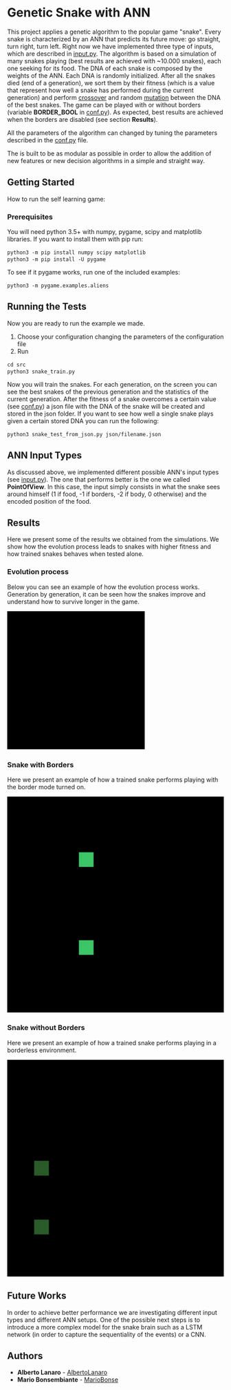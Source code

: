 # Genetic Snake with ANN
This project applies a genetic algorithm to the popular game "snake".
Every snake is characterized by an ANN that predicts its future move: go straight, turn right, turn left.
Right now we have implemented three type of inputs, which are described in [input.py](https://github.com/AlbertoLanaro/geneticSnakeANN/blob/master/src/input.py).
The algorithm is based on a simulation of many snakes playing (best results are achieved with ~10.000 snakes), each one seeking for its food. The DNA of each snake is composed by the weights of the ANN. Each DNA is randomly initialized.
After all the snakes died (end of a generation), we sort them by their fitness (which is a value that represent how well a snake has performed during the current generation) and perform [crossover](https://en.wikipedia.org/wiki/Crossover_(genetic_algorithm)) and random [mutation](https://en.wikipedia.org/wiki/Mutation_(genetic_algorithm)) between the DNA of the best snakes.
The game can be played with or without borders (variable **BORDER_BOOL** in [conf.py](https://github.com/AlbertoLanaro/geneticSnakeANN/blob/master/src/conf.py)). As expected, best results are achieved when the borders are disabled (see section **Results**).

All the parameters of the algorithm can changed by tuning the parameters described in the [conf.py](https://github.com/AlbertoLanaro/geneticSnakeANN/blob/master/src/conf.py) file.

The is built to be as modular as possible in order to allow the addition of new features or new decision algorithms in a simple and straight way.

## Getting Started

How to run the self learning game:

### Prerequisites

You will need python 3.5+ with numpy, pygame, scipy and matplotlib libraries.
If you want to install them with pip run:

```
python3 -m pip install numpy scipy matplotlib
python3 -m pip install -U pygame 
```
To see if it pygame works, run one of the included examples: 
```
python3 -m pygame.examples.aliens
```

## Running the Tests

Now you are ready to run the example we made.
1) Choose your configuration changing the parameters of the configuration file 
2) Run
```
cd src
python3 snake_train.py
```
Now you will train the snakes. For each generation, on the screen you can see the best snakes of the previous generation and the statistics of the current generation.
After the fitness of a snake overcomes a certain value (see [conf.py](https://github.com/AlbertoLanaro/geneticSnakeANN/blob/master/src/conf.py)) a json file with the DNA of the snake will be created and stored in the json folder. If you want to see how well a single snake plays given a certain stored DNA you can run the following:
```
python3 snake_test_from_json.py json/filename.json
```

## ANN Input Types
As discussed above, we implemented different possible ANN's input types (see [input.py](https://github.com/AlbertoLanaro/geneticSnakeANN/blob/master/src/input.py)). The one that performs better is the one we called **PointOfView**. In this case, the input simply consists in what the snake sees around himself (1 if food, -1 if borders, -2 if body, 0 otherwise) and the encoded position of the food.
## Results
Here we present some of the results we obtained from the simulations. We show how the evolution process leads to snakes with higher fitness and how trained snakes behaves when tested alone.
### Evolution process
Below you can see an example of how the evolution process works. Generation by generation, it can be seen how the snakes improve and understand how to survive longer in the game.

![](https://github.com/AlbertoLanaro/geneticSnakeANN/blob/lanarodev/doc/snake_evolution.gif?raw=true)

### Snake with Borders 
Here we present an example of how a trained snake performs playing with the border mode turned on.

![](https://github.com/AlbertoLanaro/geneticSnakeANN/blob/lanarodev/doc/single_border.gif?raw=true)

### Snake without Borders
Here we present an example of how a trained snake performs playing in a borderless environment.

![](https://github.com/AlbertoLanaro/geneticSnakeANN/blob/lanarodev/doc/single_no_borders.gif?raw=true)

## Future Works
In order to achieve better performance we are investigating different input types and different ANN setups. One of the possible next steps is to introduce a more complex model for the snake brain such as a LSTM network (in order to capture the sequentiality of the events) or a CNN.

## Authors

* **Alberto Lanaro**  - [AlbertoLanaro](https://github.com/AlbertoLanaro)
* **Mario Bonsembiante**  - [MarioBonse](https://github.com/MarioBonse)
